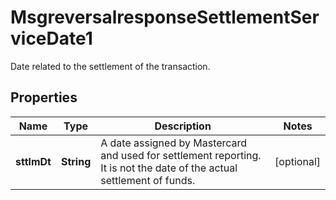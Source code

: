 

# MsgreversalresponseSettlementServiceDate1

Date related to the settlement of the transaction.

## Properties

| Name | Type | Description | Notes |
|------------ | ------------- | ------------- | -------------|
|**sttlmDt** | **String** | A date assigned by Mastercard and used for settlement reporting. It is not the date of the actual settlement of funds. |  [optional] |



